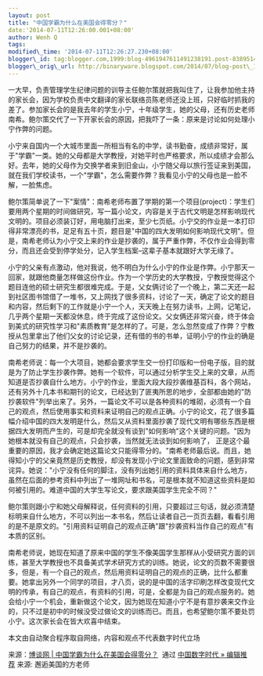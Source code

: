 ```yaml
--- 
layout: post 
title: "中国学霸为什么在美国会得零分？" 
date:'2014-07-11T12:26:00.001+08:00' 
author: Wenh Q
tags:
modified\_time: '2014-07-11T12:26:27.230+08:00' 
blogger\_id: tag:blogger.com,1999:blog-4961947611491238191.post-8389514799360986514
blogger\_orig\_url: http://binaryware.blogspot.com/2014/07/blog-post\_11.html
---
```

一大早，负责管理学生纪律问题的训导主任鲍尔策就把我叫住了，让我参加他主持的家长会，因为学校负责中文翻译的家长联络员陈老师还没上班，只好临时抓我的差了。参加家长会的是我去年的学生小宁，十年级学生，她的父母，还有历史老师南希。鲍尔策交代了一下开家长会的原因，把我吓了一条：原来是讨论如何处理小宁作弊的问题。



小宁来自国内一个大城市里面一所相当有名的中学，读书勤奋，成绩非常好，属于‌‌"学霸‌‌"一类。她的父母都是大学教授，对她平时也严格要求，所以成绩才会那么好。去年，她的父母作为交换学者来到旧金山，小宁随父母以旅行签证来到美国，就在我们学校读书，一个‌‌"学霸‌‌"，怎么需要作弊？我看见小宁的父母也是一脸不解，一脸焦虑。



鲍尔策简单说了一下‌‌"案情‌‌"：南希老师布置了学期的第一个项目(project)：学生们要用两个星期的时间做研究，写一篇小论文，内容是关于古代文明是怎样影响现代文明的。项目必须装订好，用电脑打出来，至少七页纸。小宁交的作业是一本打印得非常漂亮的书，足足有五十页，题目是‌‌"中国的四大发明如何影响现代文明‌‌"。但是，南希老师认为小宁交上来的作业是抄袭的，属于严重作弊，不仅作业会得到零分，而且还会受到停学处分，记入学生档案–这辈子基本就跟好大学无缘了。



小宁的父亲有点激动，他对我说，他不明白为什么小宁的作业是作弊。小宁那天一回家，就跟他商量怎样做这份作业。作为一个学历史的大学教授，宁教授觉得这个题目连他的硕士研究生都很难完成。于是，父女俩讨论了一个晚上，第二天还一起到社区图书馆借了一堆书，又上网找了很多资料，讨论了一天，确定了论文的题目和内容，然后剩下的工作就是小宁一个人，天天晚上在努力读书，上网，记笔记，几乎两个星期一天都没休息，终于完成了这份论文。父女俩还非常兴奋，终于体会到美式的研究性学习和‌‌"素质教育‌‌"是怎样的了。可是，怎么忽然变成了作弊？宁教授从包里拿出了他们父女的讨论记录，还有借的书的书单，证明小宁的作业的确是自己努力的结果，并不是抄袭的。



南希老师说：每一个大项目，她都会要求学生交一份打印版和一份电子版，目的就是为了防止学生抄袭作弊。她有一个软件，可以通过分析学生交上来的文章，从而知道是否抄袭自什么地方。小宁的作业，里面大段大段抄袭维基百科，各个网站，还有另外十几本书和期刊的论文，已经达到了匪夷所思的地步，全部都由她的‌‌"防抄袭软件‌‌"列举出来了。另外，一篇论文不可以是各种资料的堆砌，必须有一个自己的观点，然后使用事实和资料来证明自己的观点正确。小宁的论文，花了很多篇幅介绍中国的四大发明是什么，然后又从资料里面抄袭了现代文明有哪些东西是根据四大发明而产生的，可是却完全就没有谈到‌‌"如何影响‌‌"这个关键的问题。‌‌"因为她根本就没有自己的观点，只会抄袭，当然就无法谈到如何影响了，
正是这个最重要的原因，我才会确定她这篇论文只能得零分的。‌‌"南希老师最后说。而且，她得知小宁的父亲竟然是历史教授，却没有发现小宁论文里面致命的问题，感到非常诧异。她说：‌‌"小宁没有任何的脚注，没有列出她引用的资料具体来自什么地方，虽然在后面的参考资料中列出了一堆网址和书名，可是根本就不知道这些资料是如何被引用的。难道中国的大学生写论文，要求跟美国学生完全不同？‌‌"



鲍尔策则跟小宁和她父母解释说，任何资料的引用，只要超过三句话，就必须清楚标明来自什么地方，不可以列出一本书名，然后让读者自己一页页去翻，看看引用的是不是原文的。‌‌"引用资料证明自己的观点正确‌‌"跟‌‌"抄袭资料当作自己的观点‌‌"有本质的区别。



南希老师说，她现在知道了原来中国的学生不像美国学生那样从小受研究方面的训练，甚至大学教授也不具备美式学术研究方式的训练。她说，论文的页数不需要很多，但是，有一个自己的观点，然后用资料证明自己的观点的正确，比什么都重要。她拿出另外一个同学的项目，才八页，说的是中国的活字印刷怎样改变现代文明的传承，有自己的观点，有资料的引用，可是，全都是为自己的观点服务的。她会给小宁一个机会，重新做这个论文，因为她现在知道小宁不是有意抄袭来交作业的，只不过是初中的时候没受过做论文的训练而已。而且，也希望鲍尔策不要处罚小宁。这次家长会在皆大欢喜中结束。



本文由自动聚合程序取自网络，内容和观点不代表数字时代立场
<div>



<div>

来源：[博谈网 |
中国学霸为什么在美国会得零分？](http://feedproxy.google.com/~r/chinagfwblog/~3/HpgX-js6KhE/)  通过 [中国数字时代
»
编辑推荐](http://pipes.yahoo.com/pipes/pipe.info?_id=4ebbe79f06d4342d785a0cab9913dc0c) 来源:
邂逅美国的方老师

</div>

</div>
